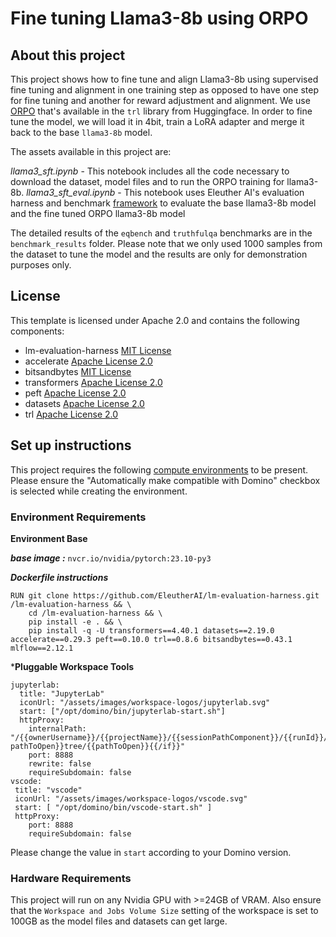 # Fine tuning Llama3-8b using ORPO

## About this project
This project shows how to fine tune and align Llama3-8b using supervised fine tuning and alignment in one training step as opposed to have one step for fine tuning and another for reward adjustment and alignment. We use [ORPO](https://arxiv.org/pdf/2403.07691) that's available in the `trl` library from Huggingface. In order to fine tune the model, we will load it in 4bit, train a LoRA adapter and merge it back to the base `llama3-8b` model.

The assets available in this project are:

*llama3_sft.ipynb* - This notebook includes all the code necessary to download the dataset, model files and to run the ORPO training for llama3-8b.
*llama3_sft_eval.ipynb* - This notebook uses Eleuther AI's evaluation harness and benchmark [framework](https://github.com/EleutherAI/lm-evaluation-harness/tree/main) to evaluate the base llama3-8b model and the fine tuned ORPO llama3-8b model

The detailed results of the `eqbench` and `truthfulqa` benchmarks are in the `benchmark_results` folder. Please note that we only used 1000 samples from the dataset to tune the model and the results are only for demonstration purposes only. 



## License
This template is licensed under Apache 2.0 and contains the following components: 
* lm-evaluation-harness [MIT License](https://github.com/EleutherAI/lm-evaluation-harness/blob/main/LICENSE.md)
* accelerate [Apache License 2.0](https://github.com/huggingface/accelerate/blob/main/LICENSE)
* bitsandbytes [MIT License](https://github.com/TimDettmers/bitsandbytes/blob/main/LICENSE)
* transformers [Apache License 2.0](https://github.com/huggingface/transformers/blob/main/LICENSE)
* peft [Apache License 2.0](https://github.com/huggingface/peft/blob/main/LICENSE)
* datasets [Apache License 2.0](https://github.com/huggingface/datasets/blob/main/LICENSE)
* trl [Apache License 2.0](https://github.com/huggingface/trl/blob/main/LICENSE)


## Set up instructions

This project requires the following [compute environments](https://docs.dominodatalab.com/en/latest/user_guide/f51038/environments/) to be present. Please ensure the "Automatically make compatible with Domino" checkbox is selected while creating the environment.

### Environment Requirements

**Environment Base**

***base image :*** `nvcr.io/nvidia/pytorch:23.10-py3`

***Dockerfile instructions***
```
RUN git clone https://github.com/EleutherAI/lm-evaluation-harness.git /lm-evaluation-harness && \
    cd /lm-evaluation-harness && \
    pip install -e . && \
    pip install -q -U transformers==4.40.1 datasets==2.19.0 accelerate==0.29.3 peft==0.10.0 trl==0.8.6 bitsandbytes==0.43.1 mlflow==2.12.1

```
***Pluggable Workspace Tools** 
```
jupyterlab:
  title: "JupyterLab"
  iconUrl: "/assets/images/workspace-logos/jupyterlab.svg"
  start: ["/opt/domino/bin/jupyterlab-start.sh"]
  httpProxy:
    internalPath: "/{{ownerUsername}}/{{projectName}}/{{sessionPathComponent}}/{{runId}}/{{#if pathToOpen}}tree/{{pathToOpen}}{{/if}}"
    port: 8888
    rewrite: false
    requireSubdomain: false
vscode:
 title: "vscode"
 iconUrl: "/assets/images/workspace-logos/vscode.svg"
 start: [ "/opt/domino/bin/vscode-start.sh" ]
 httpProxy:
    port: 8888
    requireSubdomain: false
```
Please change the value in `start` according to your Domino version.

### Hardware Requirements

This project will run on any Nvidia GPU with >=24GB of VRAM. Also ensure that the `Workspace and Jobs Volume Size` setting of the workspace is set to 100GB as the model files and datasets can get large.

